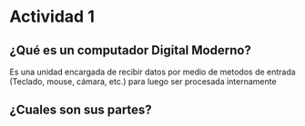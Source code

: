 # Actividad 1
## ¿Qué es un computador Digital Moderno?

Es una unidad encargada de recibir datos por medio de metodos de entrada (Teclado, mouse, cámara, etc.) para luego ser procesada internamente

## ¿Cuales son sus partes?



